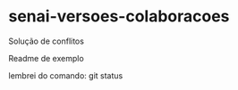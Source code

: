 # senai-versoes-colaboracoes
Solução de conflitos

Readme de exemplo

lembrei do comando: git status
